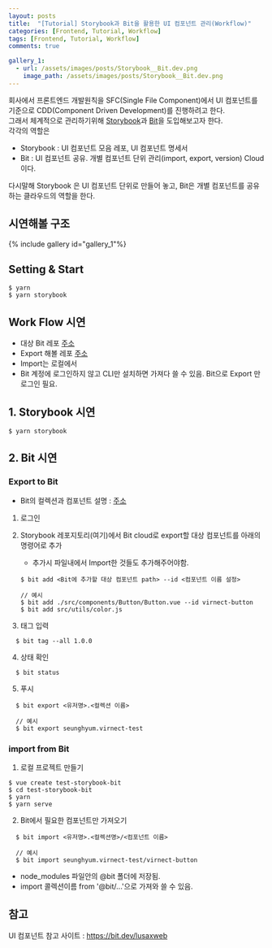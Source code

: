 ```yaml
---
layout: posts
title:  "[Tutorial] Storybook과 Bit을 활용한 UI 컴포넌트 관리(Workflow)"
categories: [Frontend, Tutorial, Workflow]
tags: [Frontend, Tutorial, Workflow]
comments: true

gallery_1:
  - url: /assets/images/posts/Storybook__Bit.dev.png
    image_path: /assets/images/posts/Storybook__Bit.dev.png
---
```


회사에서 프론트엔드 개발원칙을 SFC(Single File Component)에서 UI 컴포넌트를 기준으로 CDD(Component Driven Development)를 진행하려고 한다.<br>
그래서 체계적으로 관리하기위해 [Storybook](https://storybook.js.org/)과 [Bit](http://bit.dev/)을 도입해보고자 한다.<br>
각각의 역할은
- Storybook : UI 컴포넌트 모음 레포, UI 컴포넌트 명세서
- Bit : UI 컴포넌트 공유. 개별 컴포넌트 단위 관리(import, export, version) Cloud
이다.

다시말해 Storybook 은 UI 컴포넌트 단위로 만들어 놓고, Bit은 개별 컴포넌트를 공유하는 클라우드의 역할을 한다.

## 시연해볼 구조

{% include gallery id="gallery_1"%}

## Setting & Start

```
$ yarn
$ yarn storybook
```

## Work Flow 시연

- 대상 Bit 레포 [주소](https://bit.dev/seunghyum/virnect-test)
- Export 해볼 레포 [주소](https://github.com/Seunghyum/virnect-storybook-bit-test)
- Import는 로컬에서
- Bit 계정에 로그인하지 않고 CLI만 설치하면 가져다 쓸 수 있음. Bit으로 Export 만 로그인 필요.

## 1. Storybook 시연

```
$ yarn storybook
```

## 2. Bit 시연

### Export to Bit

- Bit의 컬렉션과 컴포넌트 설명 : [주소](https://bit.dev/seunghyum/virnect-test)

1. 로그인
2. Storybook 레포지토리(여기)에서 Bit cloud로 export할 대상 컴포넌트를 아래의 명령어로 추가
   - 추가시 파일내에서 Import한 것들도 추가해주어야함.
    
    ```
    $ bit add <Bit에 추가할 대상 컴포넌트 path> --id <컴포넌트 이름 설정>

    // 예시
    $ bit add ./src/components/Button/Button.vue --id virnect-button
    $ bit add src/utils/color.js
    ```

3. 태그 입력 
  ```
    $ bit tag --all 1.0.0
  ```

4. 상태 확인
  ```
    $ bit status
  ```

5. 푸시
  ```
    $ bit export <유저명>.<컬렉션 이름>

    // 예시
    $ bit export seunghyum.virnect-test
  ```

### import from Bit

1. 로컬 프로젝트 만들기
  ```
  $ vue create test-storybook-bit
  $ cd test-storybook-bit
  $ yarn
  $ yarn serve
  ```

2. Bit에서 필요한 컴포넌트만 가져오기
  ```
    $ bit import <유저명>.<컬렉션명>/<컴포넌트 이름>

    // 예시
    $ bit import seunghyum.virnect-test/virnect-button
  ```

- node_modules 파일안의 @bit 폴더에 저장됨.
- import 콜렉션이름 from '@bit/...'으로 가져와 쓸 수 있음.

## 참고

UI 컴포넌트 참고 사이트 : https://bit.dev/lusaxweb
